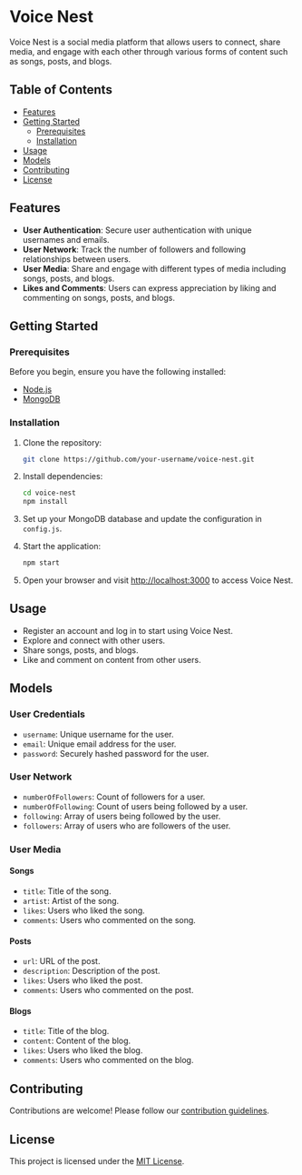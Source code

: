 # Voice Nest

Voice Nest is a social media platform that allows users to connect, share media, and engage with each other through various forms of content such as songs, posts, and blogs.

## Table of Contents

- [Features](#features)
- [Getting Started](#getting-started)
  - [Prerequisites](#prerequisites)
  - [Installation](#installation)
- [Usage](#usage)
- [Models](#models)
- [Contributing](#contributing)
- [License](#license)

## Features

- **User Authentication**: Secure user authentication with unique usernames and emails.
- **User Network**: Track the number of followers and following relationships between users.
- **User Media**: Share and engage with different types of media including songs, posts, and blogs.
- **Likes and Comments**: Users can express appreciation by liking and commenting on songs, posts, and blogs.

## Getting Started

### Prerequisites

Before you begin, ensure you have the following installed:

- [Node.js](https://nodejs.org/)
- [MongoDB](https://www.mongodb.com/try/download/community)

### Installation

1. Clone the repository:

   ```bash
   git clone https://github.com/your-username/voice-nest.git
   ```

2. Install dependencies:

   ```bash
   cd voice-nest
   npm install
   ```

3. Set up your MongoDB database and update the configuration in `config.js`.

4. Start the application:

   ```bash
   npm start
   ```

5. Open your browser and visit [http://localhost:3000](http://localhost:3000) to access Voice Nest.

## Usage

- Register an account and log in to start using Voice Nest.
- Explore and connect with other users.
- Share songs, posts, and blogs.
- Like and comment on content from other users.

## Models

### User Credentials

- `username`: Unique username for the user.
- `email`: Unique email address for the user.
- `password`: Securely hashed password for the user.

### User Network

- `numberOfFollowers`: Count of followers for a user.
- `numberOfFollowing`: Count of users being followed by a user.
- `following`: Array of users being followed by the user.
- `followers`: Array of users who are followers of the user.

### User Media

#### Songs

- `title`: Title of the song.
- `artist`: Artist of the song.
- `likes`: Users who liked the song.
- `comments`: Users who commented on the song.

#### Posts

- `url`: URL of the post.
- `description`: Description of the post.
- `likes`: Users who liked the post.
- `comments`: Users who commented on the post.

#### Blogs

- `title`: Title of the blog.
- `content`: Content of the blog.
- `likes`: Users who liked the blog.
- `comments`: Users who commented on the blog.

## Contributing

Contributions are welcome! Please follow our [contribution guidelines](CONTRIBUTING.md).

## License

This project is licensed under the [MIT License](LICENSE).
